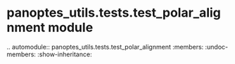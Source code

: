panoptes\_utils.tests.test\_polar\_alignment module
===================================================

.. automodule:: panoptes_utils.tests.test_polar_alignment
    :members:
    :undoc-members:
    :show-inheritance:
